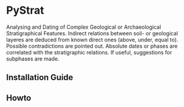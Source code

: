 # PyStrat
Analysing and Dating of Complex Geological or Archaeological Stratigraphical Features. Indirect relations between soil- or geological layeres are deduced from known direct ones (above, under, equal to). Possible contradictions are pointed out. Absolute dates or phases are correlated with the stratigraphic relations. If useful, suggestions for subphases are made.

## Installation Guide

## Howto
